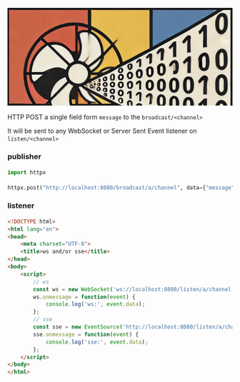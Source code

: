 ![ventilo](ventilo.png)

HTTP POST a single field form `message` to the `broadcast/<channel>`

It will be sent to any WebSocket or Server Sent Event listener on `listen/<channel>`

### publisher

```python
import httpx

httpx.post("http://localhost:8080/broadcast/a/channel", data={"message": "a message"})
```

### listener

```html
<!DOCTYPE html>
<html lang="en">
<head>
    <meta charset="UTF-8">
    <title>ws and/or sse</title>
</head>
<body>
    <script>
        // ws
        const ws = new WebSocket('ws://localhost:8080/listen/a/channel');
        ws.onmessage = function(event) {
            console.log('ws:', event.data);
        };
        // sse
        const sse = new EventSource('http://localhost:8080/listen/a/channel');
        sse.onmessage = function(event) {
            console.log('sse:', event.data);
        };
    </script>
</body>
</html>
```
